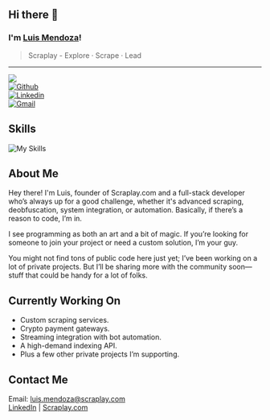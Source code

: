 ## Hi there 👋  
### I'm [Luis Mendoza](https://scraplay.com)!  
> Scraplay - Explore · Scrape · Lead

---

![](https://komarev.com/ghpvc/?username=luismendoza-ec&base=1226&style=flat)  
[![Github](https://img.shields.io/badge/-Github-000?style=flat&logo=Github&logoColor=white)](https://github.com/luismendoza-ec)  
[![Linkedin](https://img.shields.io/badge/-LinkedIn-blue?style=flat&logo=Linkedin&logoColor=white)](https://www.linkedin.com/in/luis-mendoza-b7b563261/)  
[![Gmail](https://img.shields.io/badge/-Gmail-c14438?style=flat&logo=Gmail&logoColor=white)](mailto:luis.mendoza@scraplay.com)

## Skills
![My Skills](https://skillicons.dev/icons?i=cs,cpp,cloudflare,bots,docker,dotnet,html,css,js,linux,mongodb,mysql,nodejs,php,postgres,py,vite,vue,wasm)

## About Me
Hey there! I'm Luis, founder of Scraplay.com and a full-stack developer who’s always up for a good challenge, whether it's advanced scraping, deobfuscation, system integration, or automation. Basically, if there’s a reason to code, I’m in.

I see programming as both an art and a bit of magic. If you’re looking for someone to join your project or need a custom solution, I’m your guy.

You might not find tons of public code here just yet; I’ve been working on a lot of private projects. But I’ll be sharing more with the community soon—stuff that could be handy for a lot of folks.

## Currently Working On
- Custom scraping services.
- Crypto payment gateways.
- Streaming integration with bot automation.
- A high-demand indexing API.
- Plus a few other private projects I’m supporting.

## Contact Me
Email: luis.mendoza@scraplay.com  
[LinkedIn](https://www.linkedin.com/in/luis-mendoza-b7b563261/) | [Scraplay.com](https://scraplay.com)
